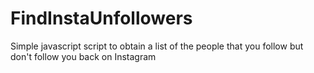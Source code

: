 # FindInstaUnfollowers
Simple javascript script to obtain a list of the people that you follow but don't follow you back on Instagram

